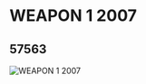 # WEAPON 1 2007
## 57563
![WEAPON 1 2007](https://lc-www-live-s.legocdn.com/media/bricks/5/2/4497138.jpg)